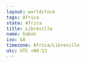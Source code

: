 ```yaml
---
layout: worldclock
tags: Africa
state: Africa
title: Libreville
name: Gabon
iso: GA
timezone: Africa/Libreville
utc: UTC +00:13
---
```


